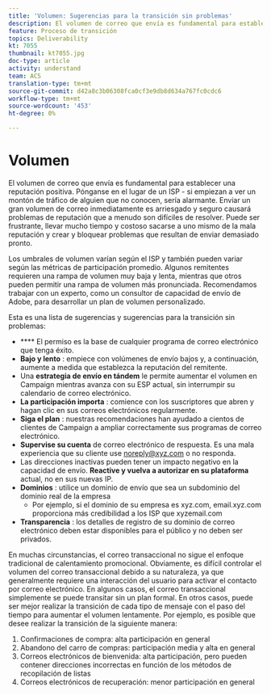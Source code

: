 ```yaml
---
title: 'Volumen: Sugerencias para la transición sin problemas'
description: El volumen de correo que envía es fundamental para establecer una reputación positiva. Aprenda lo que puede hacer para realizar la transición sin problemas.
feature: Proceso de transición
topics: Deliverability
kt: 7055
thumbnail: kt7055.jpg
doc-type: article
activity: understand
team: ACS
translation-type: tm+mt
source-git-commit: d42a8c3b06308fca0cf3e9db8d634a767fc0cdc6
workflow-type: tm+mt
source-wordcount: '453'
ht-degree: 0%

---
```



# Volumen

El volumen de correo que envía es fundamental para establecer una reputación positiva. Pónganse en el lugar de un ISP - si empiezan a ver un montón de tráfico de alguien que no conocen, sería alarmante. Enviar un gran volumen de correo inmediatamente es arriesgado y seguro causará problemas de reputación que a menudo son difíciles de resolver. Puede ser frustrante, llevar mucho tiempo y costoso sacarse a uno mismo de la mala reputación y crear y bloquear problemas que resultan de enviar demasiado pronto.

Los umbrales de volumen varían según el ISP y también pueden variar según las métricas de participación promedio. Algunos remitentes requieren una rampa de volumen muy baja y lenta, mientras que otros pueden permitir una rampa de volumen más pronunciada. Recomendamos trabajar con un experto, como un consultor de capacidad de envío de Adobe, para desarrollar un plan de volumen personalizado.

Esta es una lista de sugerencias y sugerencias para la transición sin problemas:

* **** El permiso es la base de cualquier programa de correo electrónico que tenga éxito.
* **Bajo y lento** : empiece con volúmenes de envío bajos y, a continuación, aumente a medida que establezca la reputación del remitente.
* Una **estrategia de envío en tándem** le permite aumentar el volumen en Campaign mientras avanza con su ESP actual, sin interrumpir su calendario de correo electrónico.
* **La participación importa** : comience con los suscriptores que abren y hagan clic en sus correos electrónicos regularmente.
* **Siga el plan** : nuestras recomendaciones han ayudado a cientos de clientes de Campaign a ampliar correctamente sus programas de correo electrónico.
* **Supervise su cuenta** de correo electrónico de respuesta. Es una mala experiencia que su cliente use noreply@xyz.com o no responda.
* Las direcciones inactivas pueden tener un impacto negativo en la capacidad de envío. **Reactive y vuelva a autorizar en su plataforma** actual, no en sus nuevas IP.
* **Dominios** : utilice un dominio de envío que sea un subdominio del dominio real de la empresa
   * Por ejemplo, si el dominio de su empresa es xyz.com, email.xyz.com proporciona más credibilidad a los ISP que xyzemail.com
* **Transparencia** : los detalles de registro de su dominio de correo electrónico deben estar disponibles para el público y no deben ser privados.

En muchas circunstancias, el correo transaccional no sigue el enfoque tradicional de calentamiento promocional. Obviamente, es difícil controlar el volumen del correo transaccional debido a su naturaleza, ya que generalmente requiere una interacción del usuario para activar el contacto por correo electrónico. En algunos casos, el correo transaccional simplemente se puede transitar sin un plan formal. En otros casos, puede ser mejor realizar la transición de cada tipo de mensaje con el paso del tiempo para aumentar el volumen lentamente. Por ejemplo, es posible que desee realizar la transición de la siguiente manera:

1. Confirmaciones de compra: alta participación en general
2. Abandono del carro de compras: participación media y alta en general
3. Correos electrónicos de bienvenida: alta participación, pero pueden contener direcciones incorrectas en función de los métodos de recopilación de listas
4. Correos electrónicos de recuperación: menor participación en general
